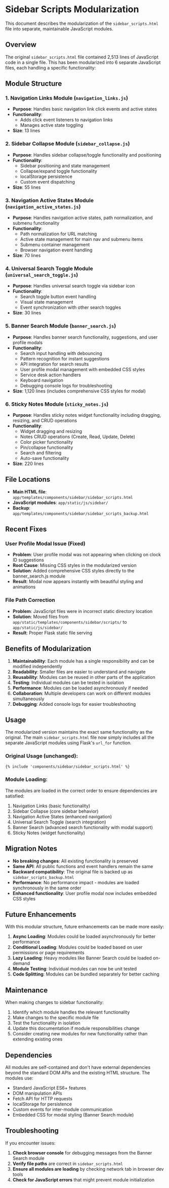# Sidebar Scripts Modularization

This document describes the modularization of the `sidebar_scripts.html` file into separate, maintainable JavaScript modules.

## Overview

The original `sidebar_scripts.html` file contained 2,513 lines of JavaScript code in a single file. This has been modularized into 6 separate JavaScript files, each handling a specific functionality:

## Module Structure

### 1. Navigation Links Module (`navigation_links.js`)
- **Purpose**: Handles basic navigation link click events and active states
- **Functionality**: 
  - Adds click event listeners to navigation links
  - Manages active state toggling
- **Size**: 13 lines

### 2. Sidebar Collapse Module (`sidebar_collapse.js`)
- **Purpose**: Handles sidebar collapse/toggle functionality and positioning
- **Functionality**:
  - Sidebar positioning and state management
  - Collapse/expand toggle functionality
  - localStorage persistence
  - Custom event dispatching
- **Size**: 55 lines

### 3. Navigation Active States Module (`navigation_active_states.js`)
- **Purpose**: Handles navigation active states, path normalization, and submenu functionality
- **Functionality**:
  - Path normalization for URL matching
  - Active state management for main nav and submenu items
  - Submenu container management
  - Browser navigation event handling
- **Size**: 70 lines

### 4. Universal Search Toggle Module (`universal_search_toggle.js`)
- **Purpose**: Handles universal search toggle via sidebar icon
- **Functionality**:
  - Search toggle button event handling
  - Visual state management
  - Event synchronization with other search toggles
- **Size**: 30 lines

### 5. Banner Search Module (`banner_search.js`)
- **Purpose**: Handles banner search functionality, suggestions, and user profile modals
- **Functionality**:
  - Search input handling with debouncing
  - Pattern recognition for instant suggestions
  - API integration for search results
  - User profile modal management with embedded CSS styles
  - Service desk action handlers
  - Keyboard navigation
  - Debugging console logs for troubleshooting
- **Size**: 1,120 lines (includes comprehensive CSS styles for modal)

### 6. Sticky Notes Module (`sticky_notes.js`)
- **Purpose**: Handles sticky notes widget functionality including dragging, resizing, and CRUD operations
- **Functionality**:
  - Widget dragging and resizing
  - Notes CRUD operations (Create, Read, Update, Delete)
  - Color picker functionality
  - Pin/collapse functionality
  - Search and filtering
  - Auto-save functionality
- **Size**: 220 lines

## File Locations

- **Main HTML file**: `app/templates/components/sidebar/sidebar_scripts.html`
- **JavaScript modules**: `app/static/js/sidebar/`
- **Backup**: `app/templates/components/sidebar/sidebar_scripts_backup.html`

## Recent Fixes

### User Profile Modal Issue (Fixed)
- **Problem**: User profile modal was not appearing when clicking on clock ID suggestions
- **Root Cause**: Missing CSS styles in the modularized version
- **Solution**: Added comprehensive CSS styles directly to the banner_search.js module
- **Result**: Modal now appears instantly with beautiful styling and animations

### File Path Correction
- **Problem**: JavaScript files were in incorrect static directory location
- **Solution**: Moved files from `app/static/templates/components/sidebar/scripts/` to `app/static/js/sidebar/`
- **Result**: Proper Flask static file serving

## Benefits of Modularization

1. **Maintainability**: Each module has a single responsibility and can be modified independently
2. **Readability**: Smaller files are easier to understand and navigate
3. **Reusability**: Modules can be reused in other parts of the application
4. **Testing**: Individual modules can be tested in isolation
5. **Performance**: Modules can be loaded asynchronously if needed
6. **Collaboration**: Multiple developers can work on different modules simultaneously
7. **Debugging**: Added console logs for easier troubleshooting

## Usage

The modularized version maintains the exact same functionality as the original. The main `sidebar_scripts.html` file now simply includes all the separate JavaScript modules using Flask's `url_for` function.

### Original Usage (unchanged):
```html
{% include 'components/sidebar/sidebar_scripts.html' %}
```

### Module Loading:
The modules are loaded in the correct order to ensure dependencies are satisfied:
1. Navigation Links (basic functionality)
2. Sidebar Collapse (core sidebar behavior)
3. Navigation Active States (enhanced navigation)
4. Universal Search Toggle (search integration)
5. Banner Search (advanced search functionality with modal support)
6. Sticky Notes (widget functionality)

## Migration Notes

- **No breaking changes**: All existing functionality is preserved
- **Same API**: All public functions and event handlers remain the same
- **Backward compatibility**: The original file is backed up as `sidebar_scripts_backup.html`
- **Performance**: No performance impact - modules are loaded synchronously in the same order
- **Enhanced functionality**: User profile modal now includes embedded CSS styles

## Future Enhancements

With this modular structure, future enhancements can be made more easily:

1. **Async Loading**: Modules could be loaded asynchronously for better performance
2. **Conditional Loading**: Modules could be loaded based on user permissions or page requirements
3. **Lazy Loading**: Heavy modules like Banner Search could be loaded on-demand
4. **Module Testing**: Individual modules can now be unit tested
5. **Code Splitting**: Modules can be bundled separately for better caching

## Maintenance

When making changes to sidebar functionality:

1. Identify which module handles the relevant functionality
2. Make changes to the specific module file
3. Test the functionality in isolation
4. Update this documentation if module responsibilities change
5. Consider creating new modules for new functionality rather than extending existing ones

## Dependencies

All modules are self-contained and don't have external dependencies beyond the standard DOM APIs and the existing HTML structure. The modules use:

- Standard JavaScript ES6+ features
- DOM manipulation APIs
- Fetch API for HTTP requests
- localStorage for persistence
- Custom events for inter-module communication
- Embedded CSS for modal styling (Banner Search module)

## Troubleshooting

If you encounter issues:

1. **Check browser console** for debugging messages from the Banner Search module
2. **Verify file paths** are correct in `sidebar_scripts.html`
3. **Ensure all modules are loading** by checking network tab in browser dev tools
4. **Check for JavaScript errors** that might prevent module initialization 